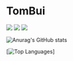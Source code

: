 # TomBui
[![](https://img.shields.io/badge/-@tombuivn-%23181717?style=flat-square&logo=github)](https://github.com/vntuananhbui)
[![](https://img.shields.io/badge/-@tombuivn-%231DA1F2?style=flat-square&logo=facebook&logoColor=ffffff)](https://facebook.com/wancr1710)
[![](https://img.shields.io/badge/-Tuan%20Anh-blue?style=flat-square&logo=Linkedin&logoColor=white&link=https://www.linkedin.com/in/daniaal-nadir/)](https://www.linkedin.com/in/vntuananh/)

![Anurag's GitHub stats](https://github-readme-stats.vercel.app/api?username=vntuananhbui&show_icons=true&theme=radical)

[![Top Languages](https://github-readme-stats.vercel.app/api/top-langs/?username=vntuananhbui&layout=compact&hide=css,html,handlebars)]
